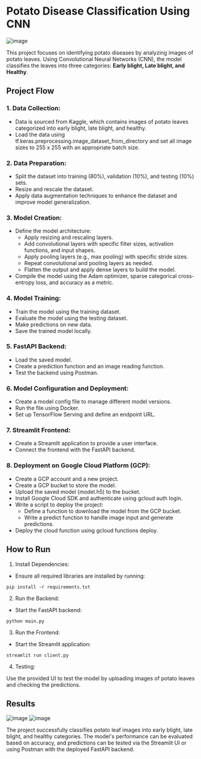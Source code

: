 # Potato Disease Classification Using CNN
![image](https://github.com/GayaaniD/photato_disease_classification/assets/125920863/8e973199-b1fb-467d-ad40-66b2fb2a9442 "Images of Photato leaves with three conditions")

This project focuses on identifying potato diseases by analyzing images of potato leaves. Using Convolutional Neural Networks (CNN), the model classifies the leaves into three categories: **Early blight, Late blight, and Healthy**.

## Project Flow
### 1. Data Collection:
- Data is sourced from Kaggle, which contains images of potato leaves categorized into early blight, late blight, and healthy.
- Load the data using tf.keras.preprocessing.image_dataset_from_directory and set all image sizes to 255 x 255 with an appropriate batch size.

### 2. Data Preparation:
- Split the dataset into training (80%), validation (10%), and testing (10%) sets.
- Resize and rescale the dataset.
- Apply data augmentation techniques to enhance the dataset and improve model generalization.

### 3. Model Creation:
- Define the model architecture:
  - Apply resizing and rescaling layers.
  - Add convolutional layers with specific filter sizes, activation functions, and input shapes.
  - Apply pooling layers (e.g., max pooling) with specific stride sizes.
  - Repeat convolutional and pooling layers as needed.
  - Flatten the output and apply dense layers to build the model.
- Compile the model using the Adam optimizer, sparse categorical cross-entropy loss, and accuracy as a metric.

### 4. Model Training:
  - Train the model using the training dataset.
  - Evaluate the model using the testing dataset.
  - Make predictions on new data.
  - Save the trained model locally.

### 5. FastAPI Backend:
- Load the saved model.
- Create a prediction function and an image reading function.
- Test the backend using Postman.

### 6. Model Configuration and Deployment:
- Create a model config file to manage different model versions.
- Run the file using Docker.
- Set up TensorFlow Serving and define an endpoint URL.

### 7. Streamlit Frontend:
- Create a Streamlit application to provide a user interface.
- Connect the frontend with the FastAPI backend.

### 8. Deployment on Google Cloud Platform (GCP):
- Create a GCP account and a new project.
- Create a GCP bucket to store the model.
- Upload the saved model (model.h5) to the bucket.
- Install Google Cloud SDK and authenticate using gcloud auth login.
- Write a script to deploy the project:
  - Define a function to download the model from the GCP bucket.
  - Write a predict function to handle image input and generate predictions.
- Deploy the cloud function using gcloud functions deploy.

## How to Run
1. Install Dependencies:
- Ensure all required libraries are installed by running:
```
pip install -r requirements.txt
```

2. Run the Backend:

- Start the FastAPI backend:
```
python main.py
```

3. Run the Frontend:

- Start the Streamlit application:
```
streamlit run client.py
```

4. Testing:

Use the provided UI to test the model by uploading images of potato leaves and checking the predictions.

## Results
![image](https://github.com/GayaaniD/photato_disease_classification/assets/125920863/55b5aca0-bd41-4412-b807-0cc42b411f90 "UI Interface")
![image](https://github.com/GayaaniD/photato_disease_classification/assets/125920863/8cdf50c7-34ea-4e21-bdb0-a937df2016fd "Prediction output")

The project successfully classifies potato leaf images into early blight, late blight, and healthy categories. The model's performance can be evaluated based on accuracy, and predictions can be tested via the Streamlit UI or using Postman with the deployed FastAPI backend.

